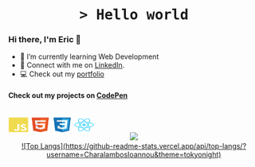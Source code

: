 <h1 align="center">
    <tt>> Hello world</tt>
</h1>

### Hi there, I'm Eric 👋

- 🌱 I’m currently learning Web Development
- 👤 Connect with me on [LinkedIn](https://www.linkedin.com/in/eric-pinheiro-2118a8227/).
- 💻 Check out my [portfolio](https://ericfariaspinheiro.github.io/webPortfolio/)

#### Check out my projects on [CodePen](https://codepen.io/ericfariaz)

<div style="display: inline_block"><br>
  <img align="center" alt="Rafa-Js" height="30" width="40" src="https://raw.githubusercontent.com/devicons/devicon/master/icons/javascript/javascript-plain.svg">
  <img align="center" alt="Rafa-HTML" height="30" width="40" src="https://raw.githubusercontent.com/devicons/devicon/master/icons/html5/html5-original.svg">
  <img align="center" alt="Rafa-CSS" height="30" width="40" src="https://raw.githubusercontent.com/devicons/devicon/master/icons/css3/css3-original.svg">
  <img align="center" alt="Rafa-React" height="30" width="40" src="https://raw.githubusercontent.com/devicons/devicon/master/icons/react/react-original.svg">
</div>

<div align="center">
  <a href="https://github.com/ericfariaspinheiro">
  <img height="180em" src="https://github-readme-stats.vercel.app/api?username=ericfariaspinheiro&show_icons=true&theme=highcontrast&include_all_commits=false&count_private=true"/>
  <br/>
  ![Top Langs](https://github-readme-stats.vercel.app/api/top-langs/?username=CharalambosIoannou&theme=tokyonight)
</div>
    


